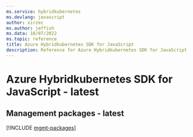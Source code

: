 ```yaml
---
ms.service: hybridkubernetes
ms.devlang: javascript
author: xirzec
ms.author: jeffish
ms.data: 10/07/2022
ms.topic: reference
title: Azure Hybridkubernetes SDK for JavaScript
description: Reference for Azure Hybridkubernetes SDK for JavaScript
---
```

# Azure Hybridkubernetes SDK for JavaScript - latest

## Management packages - latest
[!INCLUDE [mgmt-packages](hybridkubernetes-mgmt-index.md)]